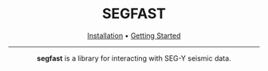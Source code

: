 <div align="center">

# SEGFAST

<a href="#installation">Installation</a> • <a href="#getting-started">Getting Started</a>

---

**segfast** is a library for interacting with SEG-Y seismic data.